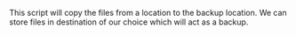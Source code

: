This script will copy the files from a location to the backup location. We can store files in destination of our choice which will act as a backup.
